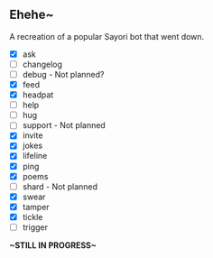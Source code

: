 ## Ehehe~

A recreation of a popular Sayori bot that went down.

- [x] ask 
- [ ] changelog
- [ ] debug - Not planned?
- [x] feed
- [x] headpat
- [ ] help
- [ ] hug
- [ ] support - Not planned
- [x] invite
- [x] jokes
- [x] lifeline
- [x] ping
- [x] poems
- [ ] shard - Not planned
- [x] swear
- [x] tamper
- [x] tickle
- [ ] trigger

**\~STILL IN PROGRESS\~**

